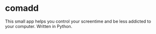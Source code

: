 # comadd
This small app helps you control your screentime and be less addicted to your computer. Written in Python.
